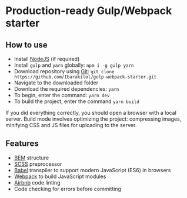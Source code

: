 # Production-ready Gulp/Webpack starter
## How to use
* Install [NodeJS](https://nodejs.org/en) (if required)
* Install ```gulp``` and ```yarn``` globally: ```npm i -g gulp yarn```
* Download repository using [Git](https://git-scm.com/downloads): ```git clone https://github.com/Ibarakilol/gulp-webpack-starter.git```
* Navigate to the downloaded folder
* Download the required dependencies: ```yarn```
* To begin, enter the command: ```yarn dev```
* To build the project, enter the command ```yarn build```

If you did everything correctly, you should open a browser with a local server. Build mode involves optimizing the project: compressing images, minifying CSS and JS files for uploading to the server.

## Features
* [BEM](https://en.bem.info) structure
* [SCSS](https://sass-lang.com) preprocessor
* [Babel](https://babeljs.io) transpiler to support modern JavaScript (ES6) in browsers
* [Webpack](https://webpack.js.org) to build JavaScript modules
* [Airbnb](https://github.com/airbnb) code linting
* Code checking for errors before committing
